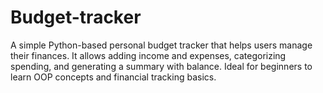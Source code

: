 # Budget-tracker
A simple Python-based personal budget tracker that helps users manage their finances. It allows adding income and expenses, categorizing spending, and generating a summary with balance. Ideal for beginners to learn OOP concepts and financial tracking basics.

